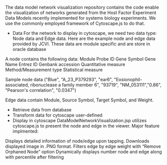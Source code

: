 The data model network visualization repository contains the code enable the  visualization of networks generated from the Host Factor Experiment Data Models recently implemented for systems biology experiments.  We use the commonly employed framework of Cytoscape.js to do that.  


- Data 
For the network to display in cytoscape, we need two data type:  Node data and Edge data.  Here are the example node and edge data provided by JCVI.  These data are module specific and are store in oracle database

A node contains the following data:
Module
Probe ID
Gene Symbol
Gene Name 
Entrez ID
Genbank accession
Quantitative measure
Method/Measurement type
Statistical measure

Sample node data ("Blue", "A_23_P379293", "ear6", "Eosionophil-associated, ribonuclease a family member 6", "93719", "NM_053111","0.86", "Pearson's correlation", "0.0347")

Edge data contain Module, Source Symbol, Target Symbol, and Weight.

- Retrieve data from database
- Transform data for cytoscape user-defined
- Display in cytoscape
DataModelNetworkVisualization.jsp utilizes cytoscape.js to present the node and edge in the viewer.  Major feature implmented:

Displays detailed information of node/edge upon tapping. 
Downloads displayed image in .PNG format.
Filters edge by edge weight with “Remove Orphaned Node” option
Dynamically displays number node and edge along with percentile after filtering

